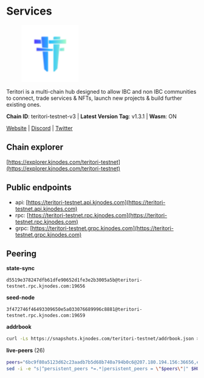 # Services

<figure><img src="https://raw.githubusercontent.com/kj89/cosmos-images/main/logos/teritori.png" width="150" alt=""><figcaption></figcaption></figure>

Teritori is a multi-chain hub designed to allow IBC and non IBC communities  to connect, trade services & NFTs, launch new projects & build further existing ones.

**Chain ID**: teritori-testnet-v3 | **Latest Version Tag**: v1.3.1 | **Wasm**: ON

[Website](https://teritori.com) | [Discord](https://discord.gg/teritori) | [Twitter](https://twitter.com/TeritoriNetwork)




## Chain explorer
[https://explorer.kjnodes.com/teritori-testnet](https://explorer.kjnodes.com/teritori-testnet)

## Public endpoints

* api: [https://teritori-testnet.api.kjnodes.com](https://teritori-testnet.api.kjnodes.com)
* rpc: [https://teritori-testnet.rpc.kjnodes.com](https://teritori-testnet.rpc.kjnodes.com)
* grpc: [https://teritori-testnet.grpc.kjnodes.com](https://teritori-testnet.grpc.kjnodes.com)

## Peering

**state-sync**

```text
d5519e378247dfb61dfe90652d1fe3e2b3005a5b@teritori-testnet.rpc.kjnodes.com:19656
```

**seed-node**

```text
3f472746f46493309650e5a033076689996c8881@teritori-testnet.rpc.kjnodes.com:19659
```

**addrbook**
```bash
curl -Ls https://snapshots.kjnodes.com/teritori-testnet/addrbook.json > $HOME/.teritorid/config/addrbook.json
```

**live-peers** (26)
```bash
peers="6bc9f80a5123d62c23aadb7b5d68b740a794b0c6@207.180.194.156:36656,e1b331c1f3cba509960c65d6c6bc9b49532bcbaa@65.109.85.170:27656,3614bc766d73bebf6b73737b6690af60e7f0683e@65.108.206.118:46656,4ebfdac0d496be2407c02202e5ad6f226a11b37a@65.21.134.202:26736,ec8faa221a99f5c6d8f647cd08f60f2ace0ed1e2@65.109.112.20:11044,ac94097daec8a32d4ed3f074f26f214cedfbb541@85.173.112.154:26656,d5519e378247dfb61dfe90652d1fe3e2b3005a5b@65.109.68.190:19656,b6640a6b6062be34a0b5eedb0524c320f31959ef@65.108.234.26:28656,427f9547e1e2f2b62b269dc4d32efa6d946e9746@65.21.200.54:32656,8ef4ef39a887861744717feacc350403387c4c56@65.109.38.54:21096,303666c503cd27161529692de701f5b2d3a2f043@65.109.23.114:15956,39a4dbd5a4199187bf4f6b30ac03156b3e3d7b29@65.21.139.170:20026,ec0c58dbfe67a12ea16951134e29a6566ac05add@185.217.125.98:26656,b33ebb4672f929dddde1365c9678a39abfd881fb@54.202.144.51:26656,a97eb7a4f3d857f1ff82265d2905fc0762a6bfd4@135.125.5.31:54256,31413c99357d0cfc48a46767ade171db2ea0205e@135.181.138.160:46656,c56b132be41b247c9f8fa1f2addaca57f9946e29@75.119.159.159:44656,07d196ccefcadc548c6cd06cfea425f1544b1495@213.239.217.52:41656,c89ecc57dc30addb7e9032684916725c25b2a6c5@162.55.103.44:26656,5ae1012f9b0f4672d8152de903d115dd2f1a3ee3@65.21.170.3:27656,bf100c1b6b44a6e96ab5691f3023cec3c27747fd@144.126.142.78:46656,53f69cd52a4b633179b9e762cf8d51f6696a27f6@51.159.141.148:26656,b9bd31a2a68a09d324a9deaf41144ff6d0dbe260@65.108.192.123:15656,15dd94f68c450da2c3b7c60b6364e3dce6f0cbf2@185.193.66.68:26641,69012ce642095e15f588ddb154327633bb2ecb9c@65.109.39.223:26656,e78cee0e46927e483212e0313a35da6cc9151ed5@65.109.28.219:15956"
sed -i -e "s|^persistent_peers *=.*|persistent_peers = \"$peers\"|" $HOME/.teritorid/config/config.toml
```
